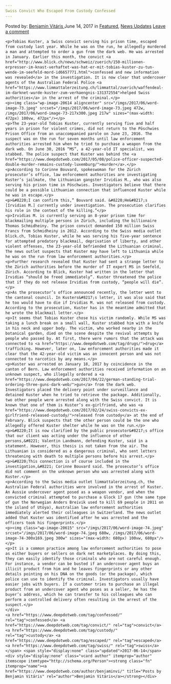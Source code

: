 ```yaml
---
Swiss Convict Who Escaped From Custody Confessed
---
```

<article class="post-listing post-20609 post type-post status-publish format-standard has-post-thumbnail hentry  tag-confessed tag-convict tag-custody tag-escaped tag-swiss">
    <div class="post-inner">
        <span>Posted by: <a href="https://www.deepdotweb.com/author/benjaminvi/" title="">Benjamin Vitáris </a></span>
    <span>June 14, 2017</span>
    <span>in <a href="https://www.deepdotweb.com/category/deepdot-news/" rel="category tag">Featured</a>, <a href="https://www.deepdotweb.com/category/news-updates/" rel="category tag">News Updates</a></span>
    <span><a href="https://www.deepdotweb.com/2017/06/14/swiss-convict-escaped-custody-confessed/#respond">Leave a comment</a></span>
    </p>
    <div class="clear"></div>
    
    <p>Tobias Kuster, a Swiss convict serving his prison time, escaped from custody last year. While he was on the run, he allegedly murdered a man and attempted to order a gun from the dark web. He was arrested in January. Earlier this month, the convict <a href="http://www.blick.ch/news/schweiz/zuerich/150-millionen-erpresser-im-knast-verhaftet-was-hat-er-mit-tobias-kuster-zu-tun-wende-im-seefeld-mord-id6657771.html">confessed and new information was revealed</a> in the investigation. It is now clear that undercover agents of the Australian Federal Police <a href="https://www.limmattalerzeitung.ch/limmattal/zuerich/waffendeal-im-darknet-wurde-kuster-zum-verhaengnis-131372554">helped Swiss authorities</a> in the arrest of the criminal.</p>
    <p><img class="wp-image-20614 aligncenter" src="/imgs/2017/06/word-image-73.jpeg" srcset="/imgs/2017/06/word-image-73.jpeg 472w, /imgs/2017/06/word-image-73-217x300.jpeg 217w" sizes="(max-width: 472px) 100vw, 472px"/></p>
    <p>The 23-year-old Tobias Kuster, currently serving five and half years in prison for violent crimes, did not return to the Pöschwies Prison Office from an unaccompanied parole on June 23, 2016. The suspect was on the run for seven months until law enforcement authorities arrested him when he tried to purchase a weapon from the dark web. On June 30, 2016 “MS”, a 42-year-old IT specialist, was stabbed. The police suspect that Kuster was behind the <a href="https://www.deepdotweb.com/2017/05/08/police-officer-suspected-double-murder-remains-custody-luxemburg/">murder</a>.</p>
    <p>According to Corinne Bouvard, spokeswoman for the Zürich prosecutor’s office, law enforcement authorities are investigating Kuster’s jailmate, the Lithuanian gangster Irvidias M., who was also serving his prison time in Pöschwies. Investigators believe that there could be a possible Lithuanian connection that influenced Kuster while he was in escape.</p>
    <p>&#8220;I can confirm this,” Bouvard said. &#8220;He&#8217;s [Irvidias M.] currently under investigation. The prosecution clarifies his role in the context of the killing.”</p>
    <p>Irvidias M. is currently serving an 8-year prison time for blackmailing multiple persons in Zürich, including the billionaire Thomas Schmidheiny. The prison convict demanded 150 million Swiss Francs from Schmidheiny in 2012. According to the Swiss media outlet blick.ch, Tobias Kuster, while he was serving his five-year sentence for attempted predatory blackmail, deprivation of liberty, and other violent offenses, the 23-year-old befriended the Lithuanian criminal. The news outlet suspects that Kuster may have left to Lithuania while he was on the run from law enforcement authorities.</p>
    <p>Further research revealed that Kuster had sent a strange letter to the Zürich authorities before the murder of IT expert MS in Seefeld, Zürich. According to Blick, Kuster had written in the letter that Irvidias “should be freed immediately”. Kuster threatened the police that if they do not release Irvidias from custody, “people will die”.</p>
    <p>As the prosecutor’s office announced recently, the letter went to the cantonal council. In Kusters&#8217;s letter, it was also said that he too would have to die if Irvidias M. was not released from custody. According to the prosecution, Kuster has in the meantime admitted that he wrote the blackmail letter.</p>
    <p>It seems that Tobias Kuster chose his victim randomly. While MS was taking a lunch break on a small wall, Kuster stabbed him with a knife in his neck and upper body. The victim, who worked nearby in the botanical garden, died on the scene despite the revival attempts by people who passed by. At first, there were rumors that the attack was connected to <a href="https://www.deepdotweb.com/tag/drugs/">drug</a> trafficking. However, later on, law enforcement authorities made it clear that the 42-year-old victim was an innocent person and was not connected to narcotics by any means.</p>
    <p>Kuster was arrested on January 18, 2017 by coincidence in the canton of Bern. Law enforcement authorities received information on an unknown suspect, who illegally ordered a <a href="https://www.deepdotweb.com/2017/04/22/german-standing-trial-ordering-three-guns-dark-web/">gun</a> from the dark web. Investigators placed the delivery point under surveillance and detained Kuster when he tried to retrieve the package. Additionally, two other people were arrested along with the Swiss convict. It is known that one of them is Kuster’s ex-girlfriend, who was <a href="https://www.deepdotweb.com/2017/02/24/swiss-convicts-ex-girlfriend-released-custody/">released from custody</a> at the end of February. Blick suspects that the other person could be the one who allegedly offered Kuster shelter while he was on the run.</p>
    <p>&#8220;It is now clarified by the public prosecutor&#8217;s office that our client was acting under the influence of other persons,&#8221; Valentin Landmann, defending Kuster, said in a statement. However, this thesis is not taken from the air. The Lithuanian is considered as a dangerous criminal, who sent letters threatening with death to multiple persons before his arrest.</p>
    <p>&#8220;This connection is of course included in the investigation,&#8221; Corinne Bouvard said. The prosecutor’s office did not comment on the unknown person who was arrested along with Kuster.</p>
    <p>According to the Swiss media outlet limmattalerzeitung.ch, the Australian Federal authorities were involved in the arrest of Kuster. An Aussie undercover agent posed as a weapon vendor, and when the convicted criminal attempted to purchase a Glock 17 gun (the same type of gun the Norwegian Anders Breivik used to kill 69 people in 2011 on the island of Utöya), Australian law enforcement authorities immediately alerted their colleagues in Switzerland. The news outlet added that Kuster was identified after he was arrested and the officers took his fingerprints.</p>
    <p><img class="wp-image-20615" src="/imgs/2017/06/word-image-74.jpeg" srcset="/imgs/2017/06/word-image-74.jpeg 680w, /imgs/2017/06/word-image-74-300x169.jpeg 300w" sizes="(max-width: 680px) 100vw, 680px"/></p>
    <p>It is a common practice among law enforcement authorities to pose as either buyers or sellers on dark net marketplaces. By doing this, they can easily identify those criminals who are not careful enough. For instance, a vendor can be busted if an undercover agent buys an illicit product from him and he leaves fingerprints or any other details pointing on his DNA on the goods (or the package), which police can use to identify the criminal. Investigators usually have easier jobs with buyers. If a customer tries to purchase an illegal product from an undercover agent who poses as a seller, he has the buyer’s address, which he can transfer to his colleagues who can perform a controlled delivery often resulting in the arrest of the suspect.</p>
    </div>
    <a href="https://www.deepdotweb.com/tag/confessed/" rel="tag">confessed</a> <a href="https://www.deepdotweb.com/tag/convict/" rel="tag">convict</a> <a href="https://www.deepdotweb.com/tag/custody/" rel="tag">custody</a> <a href="https://www.deepdotweb.com/tag/escaped/" rel="tag">escaped</a> <a href="https://www.deepdotweb.com/tag/swiss/" rel="tag">swiss</a></span> <span style="display:none" class="updated">2017-06-14</span>
    <div style="display:none" class="vcard author" itemprop="author" itemscope itemtype="http://schema.org/Person"><strong class="fn" itemprop="name"><a href="https://www.deepdotweb.com/author/benjaminvi/" title="Posts by Benjamin Vitáris" rel="author">Benjamin Vitáris</a></strong></div>
    
